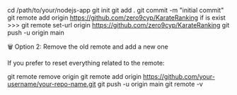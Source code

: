 cd /path/to/your/nodejs-app
git init
git add .
git commit -m "initial commit"
git remote add origin https://github.com/zero9cyp/KarateRanking  if is exist >>>
git remote set-url origin https://github.com/zero9cyp/KarateRanking
git push -u origin main


🗑️ Option 2: Remove the old remote and add a new one

If you prefer to reset everything related to the remote:

git remote remove origin
git remote add origin https://github.com/your-username/your-repo-name.git
git push -u origin main
git remote -v
